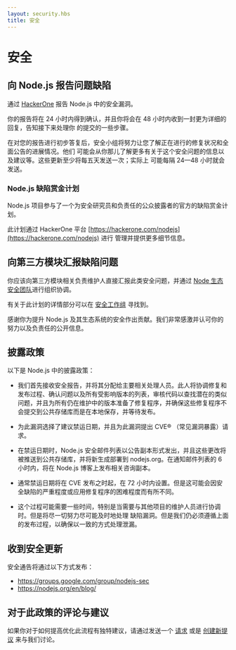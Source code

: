 ```yaml
---
layout: security.hbs
title: 安全
---
```


# 安全

## 向 Node.js 报告问题缺陷

通过 [HackerOne](https://hackerone.com/nodejs) 报告 Node.js 中的安全漏洞。

你的报告将在 24 小时内得到确认，并且你将会在 48 小时内收到一封更为详细的回复，告知接下来处理你
的提交的一些步骤。

在对您的报告进行初步答复后，安全小组将努力让您了解正在进行的修复状况和全面公告的进展情况。他们
可能会从你那儿了解更多有关于这个安全问题的信息以及建议等。这些更新至少将每五天发送一次；实际上
可能每隔 24—48 小时就会发送。

### Node.js 缺陷赏金计划

Node.js 项目参与了一个为安全研究员和负责任的公众披露者的官方的缺陷赏金计划。

此计划通过 HackerOne 平台 [https://hackerone.com/nodejs](https://hackerone.com/nodejs) 进行
管理并提供更多细节信息。

## 向第三方模块汇报缺陷问题

你应该向第三方模块相关负责维护人直接汇报此类安全问题，并通过 [Node 生态安全团队](https://hackerone.com/nodejs-ecosystem)进行组织协调。

有关于此计划的详情部分可以在 [安全工作组](https://github.com/nodejs/security-wg/blob/master/processes/third_party_vuln_process.md) 寻找到。

感谢你为提升 Node.js 及其生态系统的安全作出贡献。我们非常感激并认可你的努力以及负责任的公开信息。

## 披露政策

以下是 Node.js 中的披露政策：

- 我们首先接收安全报告，并将其分配给主要相关处理人员。此人将协调修复和发布过程、确认问题以及所有受影响版本的列表，审核代码以查找潜在的类似问题，并且为所有仍在维护中的版本准备了修复程序，并确保这些修复程序不会提交到公共存储库而是在本地保存，并等待发布。

- 为此漏洞选择了建议禁运日期，并且为此漏洞提出 CVE® （常见漏洞暴露）请求。

- 在禁运日期时，Node.js 安全邮件列表以公告副本形式发出，并且这些更改将被推送到公共存储库，并将新生成部署到 nodejs.org。在通知邮件列表的 6 小时内，将在 Node.js 博客上发布相关咨询副本。

- 通常禁运日期将在 CVE 发布之时起，在 72 小时内设置。但是这可能会因安全缺陷的严重程度或应用修复程序的困难程度而有所不同。

- 这个过程可能需要一些时间，特别是当需要与其他项目的维护人员进行协调时。但是将尽一切努力尽可能及时地处理 缺陷漏洞。但是我们仍必须遵循上面的发布过程，以确保以一致的方式处理泄漏。

## 收到安全更新

安全通告将通过以下方式发布：

- <https://groups.google.com/group/nodejs-sec>
- <https://nodejs.org/en/blog/>

## 对于此政策的评论与建议

如果你对于如何提高优化此流程有独特建议，请通过发送一个 [请求](https://github.com/nodejs/nodejs.org)
或是 [创建新提议](https://github.com/nodejs/security-wg/issues/new) 来与我们讨论。
